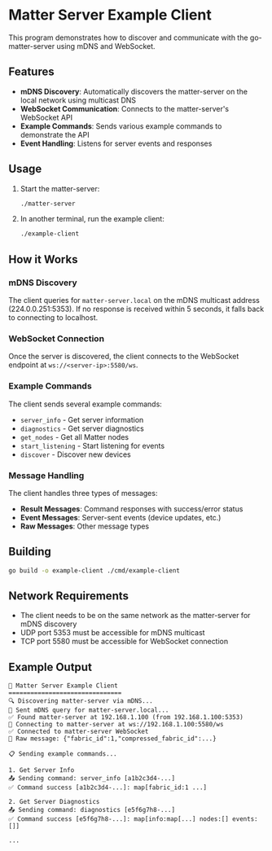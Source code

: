 # Matter Server Example Client

This program demonstrates how to discover and communicate with the go-matter-server using mDNS and WebSocket.

## Features

- **mDNS Discovery**: Automatically discovers the matter-server on the local network using multicast DNS
- **WebSocket Communication**: Connects to the matter-server's WebSocket API
- **Example Commands**: Sends various example commands to demonstrate the API
- **Event Handling**: Listens for server events and responses

## Usage

1. Start the matter-server:
   ```bash
   ./matter-server
   ```

2. In another terminal, run the example client:
   ```bash
   ./example-client
   ```

## How it Works

### mDNS Discovery
The client queries for `matter-server.local` on the mDNS multicast address (224.0.0.251:5353). If no response is received within 5 seconds, it falls back to connecting to localhost.

### WebSocket Connection
Once the server is discovered, the client connects to the WebSocket endpoint at `ws://<server-ip>:5580/ws`.

### Example Commands
The client sends several example commands:
- `server_info` - Get server information
- `diagnostics` - Get server diagnostics
- `get_nodes` - Get all Matter nodes
- `start_listening` - Start listening for events
- `discover` - Discover new devices

### Message Handling
The client handles three types of messages:
- **Result Messages**: Command responses with success/error status
- **Event Messages**: Server-sent events (device updates, etc.)
- **Raw Messages**: Other message types

## Building

```bash
go build -o example-client ./cmd/example-client
```

## Network Requirements

- The client needs to be on the same network as the matter-server for mDNS discovery
- UDP port 5353 must be accessible for mDNS multicast
- TCP port 5580 must be accessible for WebSocket connection

## Example Output

```
🚀 Matter Server Example Client
===============================
🔍 Discovering matter-server via mDNS...
📡 Sent mDNS query for matter-server.local...
✅ Found matter-server at 192.168.1.100 (from 192.168.1.100:5353)
🔌 Connecting to matter-server at ws://192.168.1.100:5580/ws
✅ Connected to matter-server WebSocket
📨 Raw message: {"fabric_id":1,"compressed_fabric_id":...}

📋 Sending example commands...

1. Get Server Info
📤 Sending command: server_info [a1b2c3d4-...]
✅ Command success [a1b2c3d4-...]: map[fabric_id:1 ...]

2. Get Server Diagnostics
📤 Sending command: diagnostics [e5f6g7h8-...]
✅ Command success [e5f6g7h8-...]: map[info:map[...] nodes:[] events:[]]

...
```